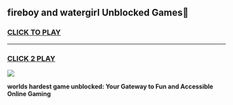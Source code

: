 
## fireboy and watergirl Unblocked Games👋
<h3>
<a href="https://premium.freeplayer.one?title=fireboy_and_watergirl&ref=16F">CLICK TO PLAY</a></h3>
<hr>

<h3>
<a href="https://premium.freeplayer.one?title=fireboy_and_watergirl&ref=16F">CLICK 2 PLAY</a>
  
</h3>

<a href="https://premium.freeplayer.one?title=fireboy_and_watergirl&ref=16F/"><img src="https://clearcache.store/games.png"></a>


**worlds hardest game unblocked: Your Gateway to Fun and Accessible Online Gaming**
